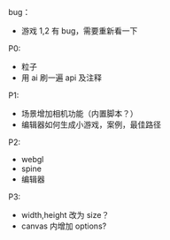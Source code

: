 bug：
- 游戏 1,2 有 bug，需要重新看一下

P0:
- 粒子
- 用 ai 刷一遍 api 及注释

P1:
- 场景增加相机功能（内置脚本？）
- 编辑器如何生成小游戏，案例，最佳路径


P2:
- webgl
- spine
- 编辑器

P3:
- width,height 改为 size？
- canvas 内增加 options?


